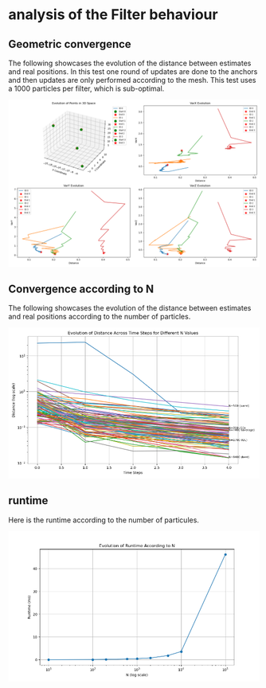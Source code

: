 # analysis of the Filter behaviour



## Geometric convergence

The following showcases the evolution of the distance between estimates and real positions. In this test one round of updates are done to the anchors and then updates are only performed according to the mesh. This test uses a 1000 particles per filter, which is sub-optimal.

![geom_convergence](geometry_convergence.png)

## Convergence according to N 

The following showcases the evolution of the distance between estimates and real positions according to the number of particles. 

![convergence](distance_evolution.png)

## runtime

Here is the runtime according to the number of particules.

![runtime](runtime_evolution.png)